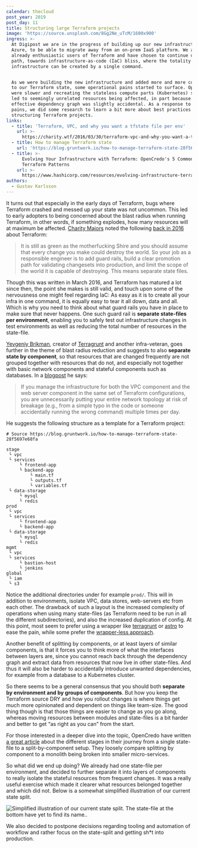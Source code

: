 ```yaml
---
calendar: thecloud
post_year: 2019
post_day: 11
title: Structuring large Terraform projects
image: 'https://source.unsplash.com/8Gg2Ne_uTcM/1600x900'
ingress: >-
  At Digipost we are in the progress of building up our new infrastructure on
  Azure, to be able to migrate away from an on-prem IaaS platform. We are
  already enthusiastic users of Terraform and have chosen to continue down that
  path, towards infrastructure-as-code (IaC) bliss, where the totality of your
  infrastructure can be created by a single command.


  As we were building the new infrastructure and added more and more components
  to our Terraform state, some operational pains started to surface. Operations
  were slower and recreating the stateless compute parts (Kubernetes) sometimes
  led to seemingly unrelated resources being affected, in part because the
  effective dependency graph was slightly accidental. As a response to these
  pains, we did some research to learn a bit more about best practices when
  structuring Terraform projects.
links:
  - title: 'Terraform, VPC, and why you want a tfstate file per env'
    url: >-
      https://charity.wtf/2016/03/30/terraform-vpc-and-why-you-want-a-tfstate-file-per-env/
  - title: How to manage Terraform state
    url: 'https://blog.gruntwork.io/how-to-manage-terraform-state-28f5697e68fa'
  - title: >-
      Evolving Your Infrastructure with Terraform: OpenCredo's 5 Common
      Terraform Patterns
    url: >-
      https://www.hashicorp.com/resources/evolving-infrastructure-terraform-opencredo
authors:
  - Gustav Karlsson
---
```

It turns out that especially in the early days of Terraform, bugs where Terraform crashed and messed up your state was not uncommon. This led to early adopters to being concerned about the blast radius when running Terraform, in other words, if something explodes, how many resources will at maximum be affected. [Charity Majors](https://twitter.com/mipsytipsy) noted the following [back in 2016](https://charity.wtf/2016/03/30/terraform-vpc-and-why-you-want-a-tfstate-file-per-env/) about Terraform:

> It is still as green as the motherfucking Shire and you should assume that every change you make could destroy the world.  So your job as a responsible engineer is to add guard rails, build a clear promotion path for validating changesets into production, and limit the scope of the world it is capable of destroying.  This means separate state files.

Though this was written in March 2016, and Terraform has matured a lot since then, the point she makes is still valid, and touch upon some of the nervousness one might feel regarding IaC: As easy as it is to create all your infra in one command, it is equally easy to tear it all down, data and all. Which is why you need to think about what guard rails you have in place to make sure that never happens. One such guard rail is **separate state-files per environment**, enabling you to safely test out infrastructure changes in test environments as well as reducing the total number of resources in the state-file.

[Yevgeniy Brikman](https://twitter.com/brikis98), creator of [Terragrunt](https://github.com/gruntwork-io/terragrunt) and another infra-veteran, goes further in the theme of blast radius reduction and suggests to also **separate state by component**, so that resources that are changed frequently are not grouped together with resources that do not, and especially not together with basic network components and stateful components such as databases. In a [blogpost](https://blog.gruntwork.io/how-to-manage-terraform-state-28f5697e68fa) he says:

> If you manage the infrastructure for both the VPC component and the web server component in the same set of Terraform configurations, you are unnecessarily putting your entire network topology at risk of breakage (e.g., from a simple typo in the code or someone accidentally running the wrong command) multiple times per day.

He suggests the following structure as a template for a Terraform project:

```
# Source https://blog.gruntwork.io/how-to-manage-terraform-state-28f5697e68fa

stage
 └ vpc
 └ services
     └ frontend-app
     └ backend-app
         └ main.tf
         └ outputs.tf
         └ variables.tf
 └ data-storage
     └ mysql
     └ redis
prod
 └ vpc
 └ services
     └ frontend-app
     └ backend-app
 └ data-storage
     └ mysql
     └ redis
mgmt
 └ vpc
 └ services
     └ bastion-host
     └ jenkins
global
 └ iam
 └ s3
```

Notice the additional directories under for example `prod/`. This will in addition to environments, isolate VPC, data stores, web-servers etc from each other. The drawback of such a layout is the increased complexity of operations when using many state-files (as Terraform need to be run in all the different subdirectories), and also the increased duplication of config. At this point, most seem to prefer using a wrapper like [terragrunt](https://github.com/gruntwork-io/terragrunt) or [astro](https://github.com/uber/astro) to ease the pain, while some prefer the [wrapper-less approach](https://www.reddit.com/r/Terraform/comments/afznb2/terraform_without_wrappers_is_awesome/). 

Another benefit of splitting by components, or at least layers of similar components, is that it forces you to think more of what the interfaces between layers are, since you cannot reach back through the dependency graph and extract data from resources that now live in other state-files. And thus it will also be harder to accidentally introduce unwanted dependencies, for example from a database to a Kubernetes cluster. 

So there seems to be a general consensus that you should both **separate by environment and by groups of components**. But how you keep the Terraform source DRY and how you rollout changes is where things get much more opinionated and dependent on things like team-size. The good thing though is that those things are easier to change as you go along, whereas moving resources between modules and state-files is a bit harder and better to get “as right as you can” from the start.

For those interested in a deeper dive into the topic, OpenCredo have written [a great article](https://www.hashicorp.com/resources/evolving-infrastructure-terraform-opencredo) about the different stages in their journey from a single state-file to a split-by-component setup. They loosely compare splitting by component to a monolith being broken into smaller micro-services.

So what did we end up doing? We already had one state-file per environment, and decided to further separate it into layers of components to really isolate the stateful resources from frequent changes. It was a really useful exercise which made it clearer what resources belonged together and which did not. Below is a somewhat simplified illustration of our current state split.

![Simplified illustration of our current state split. The state-file at the bottom have yet to find its name..](/assets/terraform_state_dag.png "Simplified illustration of our current state split. The state-file at the bottom have yet to find its name..")

We also decided to postpone decisions regarding tooling and automation of workflow and rather focus on the state-split and getting sh*t into production.
